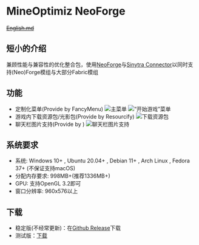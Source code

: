 # MineOptimiz NeoForge
~~[English.md](https://github.com/SmallMushroom-offical/MineOptimiz/blob/1.19.4-OptiFabric-Stable/English.md)~~
## 短小的介绍
兼顾性能与兼容性的优化整合包，使用[NeoForge](https://neoforged.net/)与[Sinytra Connector](https://github.com/Sinytra/Connector)以同时支持(Neo)Forge模组与大部分Fabric模组
## 功能
 - 定制化菜单(Provide by FancyMenu)
 ![主菜单](https://123smallmushroom.github.io/pictures/2024-07-15_23.42.19.png)
 ![“开始游戏”菜单](https://123smallmushroom.github.io/pictures/2024-07-15_23.44.24.png)
 - 游戏内下载资源包/光影包(Provide by Resourcify)
  ![下载资源包](https://123smallmushroom.github.io/pictures/2024-07-15_23.44.48.png)
 - 聊天栏图片支持(Provide by )
 ![聊天栏图片支持](https://123smallmushroom.github.io/pictures/2024-07-15_23.47.26.png)
## 系统要求
 - 系统: Windows 10+ , Ubuntu 20.04+ , Debian 11+ , Arch Linux , Fedora 37+  (不保证支持macOS)
 - 分配内存要求: 998MB+(推荐1336MB+)
 - GPU: 支持OpenGL 3.2即可
 - 窗口分辨率: 960x576以上
 ## 下载
 - 稳定版(不经常更新)：在[Github Release](https://github.com/MineOptimiz-Team/MineOptimiz-3rd/releases)下载
 - 测试版：[下载](https://nightly.link/MineOptimiz-Team/MineOptimiz-3rd/workflows/main/1.20.1-Forge-Dev)

